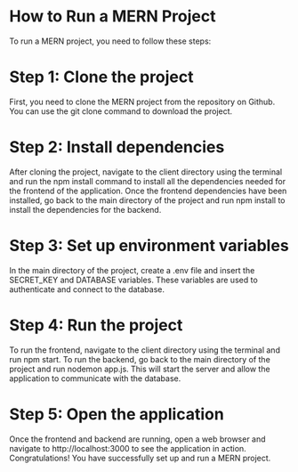 # How to Run a MERN Project

To run a MERN project, you need to follow these steps:

# Step 1: Clone the project

First, you need to clone the MERN project from the repository on Github. You can use the git clone command to download the project. 

# Step 2: Install dependencies

After cloning the project, navigate to the client directory using the terminal and run the npm install command to install all the dependencies needed for the frontend of the application.
Once the frontend dependencies have been installed, go back to the main directory of the project and run npm install to install the dependencies for the backend.

# Step 3: Set up environment variables

In the main directory of the project, create a .env file and insert the SECRET_KEY and DATABASE variables. These variables are used to authenticate and connect to the database.

# Step 4: Run the project

To run the frontend, navigate to the client directory using the terminal and run npm start.
To run the backend, go back to the main directory of the project and run nodemon app.js. This will start the server and allow the application to communicate with the database.

# Step 5: Open the application

Once the frontend and backend are running, open a web browser and navigate to http://localhost:3000 to see the application in action.
Congratulations! You have successfully set up and run a MERN project.